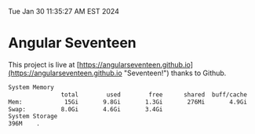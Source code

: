 Tue Jan 30 11:35:27 AM EST 2024

# Angular Seventeen


This project is live at [https://angularseventeen.github.io](https://angularseventeen.github.io "Seventeen!") thanks to Github.

```bash
System Memory
               total        used        free      shared  buff/cache   available
Mem:            15Gi       9.8Gi       1.3Gi       276Mi       4.9Gi       5.5Gi
Swap:          8.0Gi       4.6Gi       3.4Gi
System Storage
396M	.
